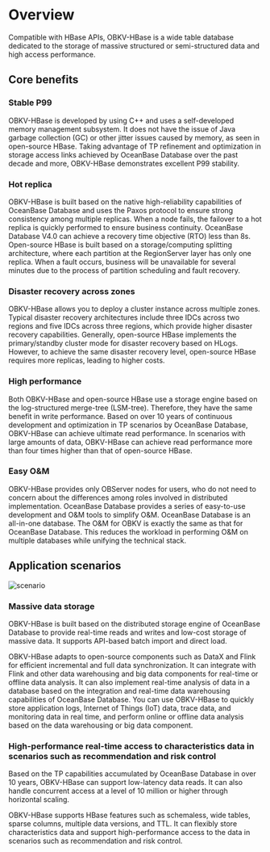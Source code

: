 # Overview

Compatible with HBase APIs, OBKV-HBase is a wide table database dedicated to the storage of massive structured or semi-structured data and high access performance.

## Core benefits

### Stable P99

OBKV-HBase is developed by using C++ and uses a self-developed memory management subsystem. It does not have the issue of Java garbage collection (GC) or other jitter issues caused by memory, as seen in open-source HBase. Taking advantage of TP refinement and optimization in storage access links achieved by OceanBase Database over the past decade and more, OBKV-HBase demonstrates excellent P99 stability.

### Hot replica

OBKV-HBase is built based on the native high-reliability capabilities of OceanBase Database and uses the Paxos protocol to ensure strong consistency among multiple replicas. When a node fails, the failover to a hot replica is quickly performed to ensure business continuity. OceanBase Database V4.0 can achieve a recovery time objective (RTO) less than 8s. Open-source HBase is built based on a storage/computing splitting architecture, where each partition at the RegionServer layer has only one replica. When a fault occurs, business will be unavailable for several minutes due to the process of partition scheduling and fault recovery.

### Disaster recovery across zones

OBKV-HBase allows you to deploy a cluster instance across multiple zones. Typical disaster recovery architectures include three IDCs across two regions and five IDCs across three regions, which provide higher disaster recovery capabilities. Generally, open-source HBase implements the primary/standby cluster mode for disaster recovery based on HLogs. However, to achieve the same disaster recovery level, open-source HBase requires more replicas, leading to higher costs.

### High performance

Both OBKV-HBase and open-source HBase use a storage engine based on the log-structured merge-tree (LSM-tree). Therefore, they have the same benefit in write performance. Based on over 10 years of continuous development and optimization in TP scenarios by OceanBase Database, OBKV-HBase can achieve ultimate read performance. In scenarios with large amounts of data, OBKV-HBase can achieve read performance more than four times higher than that of open-source HBase.

### Easy O&M

OBKV-HBase provides only OBServer nodes for users, who do not need to concern about the differences among roles involved in distributed implementation. OceanBase Database provides a series of easy-to-use development and O&M tools to simplify O&M. OceanBase Database is an all-in-one database. The O&M for OBKV is exactly the same as that for OceanBase Database. This reduces the workload in performing O&M on multiple databases while unifying the technical stack.

## Application scenarios

![scenario](https://obportal.s3.ap-southeast-1.amazonaws.com/doc/img/OceanBase-Database-EN/scenario.jpg)

### Massive data storage

OBKV-HBase is built based on the distributed storage engine of OceanBase Database to provide real-time reads and writes and low-cost storage of massive data. It supports API-based batch import and direct load.

OBKV-HBase adapts to open-source components such as DataX and Flink for efficient incremental and full data synchronization. It can integrate with Flink and other data warehousing and big data components for real-time or offline data analysis. It can also implement real-time analysis of data in a database based on the integration and real-time data warehousing capabilities of OceanBase Database.
You can use OBKV-HBase to quickly store application logs, Internet of Things (IoT) data, trace data, and monitoring data in real time, and perform online or offline data analysis based on the data warehousing or big data component.

### High-performance real-time access to characteristics data in scenarios such as recommendation and risk control

Based on the TP capabilities accumulated by OceanBase Database in over 10 years, OBKV-HBase can support low-latency data reads. It can also handle concurrent access at a level of 10 million or higher through horizontal scaling.

OBKV-HBase supports HBase features such as schemaless, wide tables, sparse columns, multiple data versions, and TTL. It can flexibly store characteristics data and support high-performance access to the data in scenarios such as recommendation and risk control.

<!-- ### Cases

- [Beike: Practice of Cost Reduction and Efficiency Improvement Based on the Real-time Dictionary Service of OceanBase Database](https://open.oceanbase.com/blog/3984082944)
- [TargetSocial: Performance Optimization Practice Based on the 100 Billion-level KV of OceanBase Database](https://mp.weixin.qq.com/s/1wwB0ModmGVRFtwfznBviQ) -->